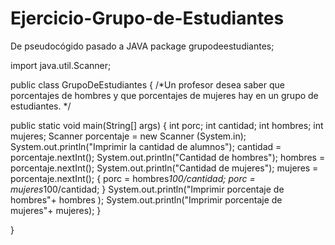 # Ejercicio-Grupo-de-Estudiantes
De pseudocógido pasado a JAVA
package grupodeestudiantes;


import java.util.Scanner;

public class GrupoDeEstudiantes {
  /*Un profesor desea saber que porcentajes de hombres y que porcentajes de mujeres hay en un grupo de estudiantes.
  */  
   
 public static void main(String[] args) {
  int porc; 
  int cantidad;
  int hombres;
  int mujeres;
  Scanner porcentaje = new Scanner (System.in);
  System.out.println("Imprimir la cantidad de alumnos");
  cantidad = porcentaje.nextInt();
  System.out.println("Cantidad de hombres");
  hombres = porcentaje.nextInt();
  System.out.println("Cantidad de mujeres");
  mujeres = porcentaje.nextInt();
  {
porc = hombres*100/cantidad;
porc = mujeres*100/cantidad;
  }
  System.out.println("Imprimir porcentaje de hombres"+ hombres );
  System.out.println("Imprimir porcentaje de mujeres"+ mujeres);
 }
  
}
